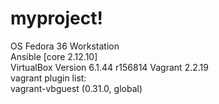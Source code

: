 # myproject!
OS Fedora 36 Workstation  
Ansible [core 2.12.10]  
VirtualBox Version 6.1.44 r156814
Vagrant 2.2.19    
vagrant plugin list:                                                                                                          
vagrant-vbguest (0.31.0, global)    
